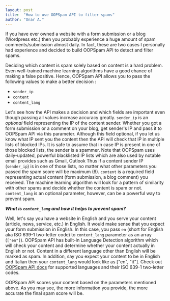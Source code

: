 ```yaml
---
layout: post
title:  "How to use OOPSpam API to filter spams"
author: "Onar A."
---
```


If you have ever owned a website with a form submission or a blog (Wordpress etc.) then you probably experience a huge amount of spam comments/submission almost daily. In fact, these are two cases I personally had experience and decided to build OOPSpam API to detect and filter spams.

Deciding which content is spam solely based on content is a hard problem. Even well-trained machine learning algorithms have a good chance of making a false positive. Hence, OOPSpam API allows you to pass the following values to make  a better decision :
- ```sender_ip``` 
- ```content```
- ```content_lang```

Let's see how the API makes a decision and which fields are important even though passing all values increase accuracy greatly.
```sender_ip```  is an _optional_ field representing the IP of the content sender. Whether you got a form submission or a comment on your blog, get sender's IP and pass it to OOPSpam API via this parameter. Although this field optional, if you let us know what IP sent you the content then the API will check that IP in multiple lists of blocked IPs. It is safe to assume that in case IP is present in one of those blocked lists, the sender is a spammer. Note that OOPSpam uses daily-updated, powerful blacklisted IP lists which are also used by notable email provides such as Gmail, Outlook Thus if a content sender IP (```sender_ip```) is in one of those lists, no matter what other parameters you passed the spam score will be maximum (6).
```content``` is a required field representing actual content (form submission, a blog comment) you received. The machine learning algorithm will look for a pattern of similarity with other spams and decide whether the content is spam or not.
```content_lang``` is an optional parameter, however, can be a powerful way to prevent spam. 

***What is ```content_lang```  and how it helps to prevent spam?***

Well, let's say you have a website in English and you serve your content (article, news, service, etc.) in English. It would make sense that you expect your form submission in English. In this case, you pass ```en```  (short for English aka ISO 639-1 two-letter code) to ```content_lang``` parameter as an array (```["en"]```). OOPSpam API has built-in Language Detection algorithm which will check your content and determine whether your content actually in English or not. Content in a different language other than English will be marked as spam.  In addition, say you expect your content to be in English and Italian then your ```content_lang```  would look like as ["en", "it"].
Check out [OOPSpam API docs](https://rapidapi.com/oopspam/api/oopspam-spam-filter/details) for supported languages and their ISO 639-1 two-letter codes.

OOPSpam API scores your content based on the parameters mentioned above.  As you may see, the more information you provide, the more accurate the final spam score will be. 

